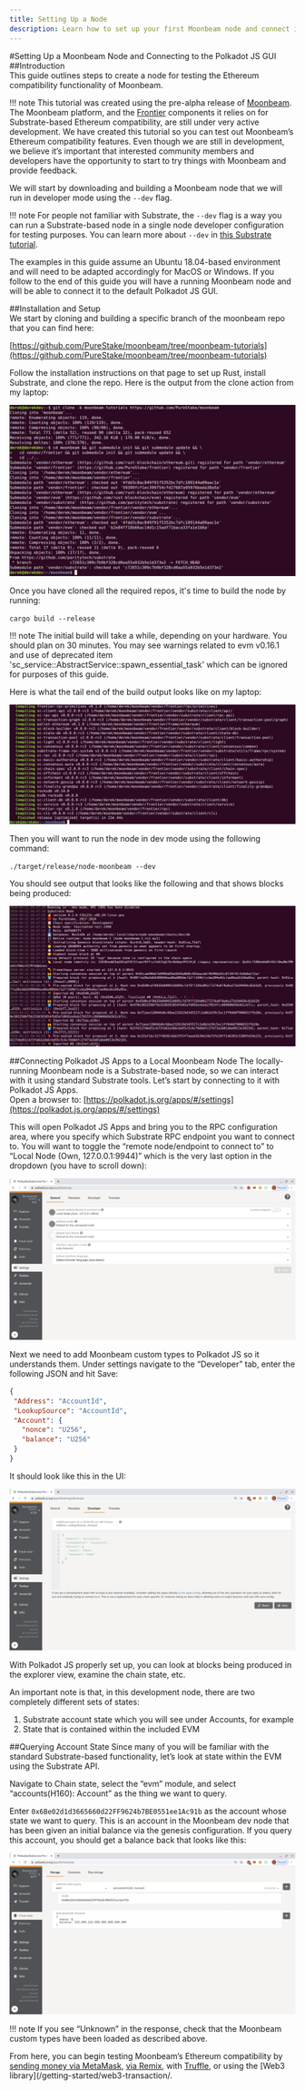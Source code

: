 ```yaml
---
title: Setting Up a Node
description: Learn how to set up your first Moonbeam node and connect it to the Polkadot JS GUI.
---
```


#Setting Up a Moonbeam Node and Connecting to the Polkadot JS GUI  
##Introduction  
This guide outlines steps to create a node for testing the Ethereum compatibility functionality of Moonbeam.

!!! note
    This tutorial was created using the pre-alpha release of [Moonbeam](https://github.com/PureStake/moonbeam/tree/moonbeam-tutorials). The Moonbeam platform, and the [Frontier](https://github.com/paritytech/frontier) components it relies on for Substrate-based Ethereum compatibility, are still under very active development.  We have created this tutorial so you can test out Moonbeam’s Ethereum compatibility features.  Even though we are still in development, we believe it’s important that interested community members and developers have the opportunity to start to try things with Moonbeam and provide feedback.

We will start by downloading and building a Moonbeam node that we will run in developer mode using the `--dev` flag.  

!!! note
     For people not familiar with Substrate, the `--dev` flag is a way you can run a Substrate-based node in a single node developer configuration for testing purposes.  You can learn more about `--dev` in [this Substrate tutorial](https://substrate.dev/docs/en/tutorials/create-your-first-substrate-chain/interact).

The examples in this guide assume an Ubuntu 18.04-based environment and will need to be adapted accordingly for MacOS or Windows.  If you follow to the end of this guide you will have a running Moonbeam node and will be able to connect it to the default Polkadot JS GUI.

##Installation and Setup  
We start by cloning and building a specific branch of the moonbeam repo that you can find here:

[https://github.com/PureStake/moonbeam/tree/moonbeam-tutorials](https://github.com/PureStake/moonbeam/tree/moonbeam-tutorials)

Follow the installation instructions on that page to set up Rust, install Substrate, and clone the repo.  Here is the output from the clone action from my laptop:

![Output from clone action](/images/setting-up-node-1a.png)

Once you have cloned all the required repos, it's time to build the node by running:

`cargo build --release`

!!! note
    The initial build will take a while, depending on your hardware. You should plan on 30 minutes.  You may see warnings related to evm v0.16.1 and use of deprecated item 'sc_service::AbstractService::spawn_essential_task' which can be ignored for purposes of this guide.
   
Here is what the tail end of the build output looks like on my laptop:

![End of build output](/images/setting-up-node-2.png)

Then you will want to run the node in dev mode using the following command:

`./target/release/node-moonbeam --dev`

You should see output that looks like the following and that shows blocks being produced:

![Output shows blocks being produced](/images/setting-up-node-3.png)

##Connecting Polkadot JS Apps to a Local Moonbeam Node
The locally-running Moonbeam node is a Substrate-based node, so we can interact with it using standard Substrate tools.  Let’s start by connecting to it with Polkadot JS Apps.  
Open a browser to: [https://polkadot.js.org/apps/#/settings](https://polkadot.js.org/apps/#/settings)

This will open Polkadot JS Apps and bring you to the RPC configuration area, where you specify which Substrate RPC endpoint you want to connect to.  You will want to toggle the “remote node/endpoint to connect to” to “Local Node (Own, 127.0.0.1:9944)” which is the very last option in the dropdown (you have to scroll down):

![Select Local Node](/images/setting-up-node-4.png)

Next we need to add Moonbeam custom types to Polkadot JS so it understands them.  Under settings navigate to the “Developer” tab, enter the following JSON and hit Save:

``` json
{
 "Address": "AccountId",
 "LookupSource": "AccountId",
 "Account": {
   "nonce": "U256",
   "balance": "U256"
 }
}
```

It should look like this in the UI:

![Node selected in UI](/images/setting-up-node-5.png)

With Polkadot JS properly set up, you can look at blocks being produced in the explorer view, examine the chain state, etc.

An important note is that, in this development node, there are two completely different sets of states:
1. Substrate account state which you will see under Accounts, for example
2. State that is contained within the included EVM

##Querying Account State
Since many of you will be familiar with the standard Substrate-based functionality, let’s look at state within the EVM using the Substrate API.

Navigate to Chain state, select the “evm” module, and select “accounts(H160): Account” as the thing we want to query.  

Enter `0x6Be02d1d3665660d22FF9624b7BE0551ee1Ac91b` as the account whose state we want to query.  This is an account in the Moonbeam dev node that has been given an initial balance via the genesis configuration.  If you query this account, you should get a balance back that looks like this:

![Querying the account](/images/setting-up-node-6.png)

!!! note
    If you see “Unknown” in the response, check that the Moonbeam custom types have been loaded as described above.

From here, you can begin testing Moonbeam’s Ethereum compatibility by [sending money via MetaMask](/getting-started/using-metamask/), [via Remix](/getting-started/using-remix/), with [Truffle](/getting-started/using-truffle/), or using the [Web3 library](/getting-started/web3-transaction/.
